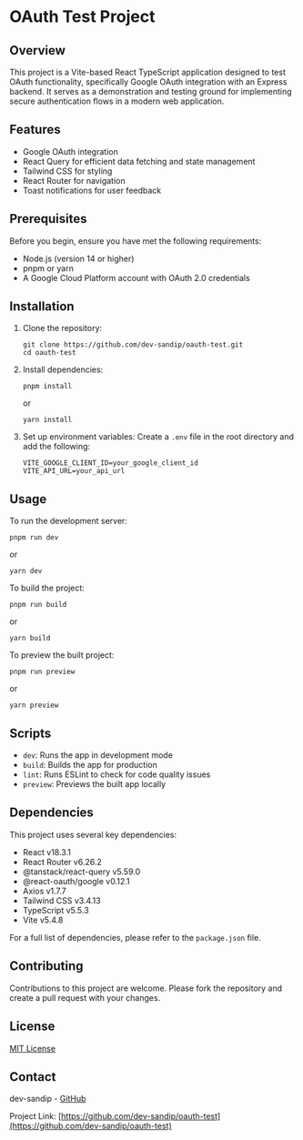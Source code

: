 # OAuth Test Project

## Overview

This project is a Vite-based React TypeScript application designed to test OAuth functionality, specifically Google OAuth integration with an Express backend. It serves as a demonstration and testing ground for implementing secure authentication flows in a modern web application.

## Features

- Google OAuth integration
- React Query for efficient data fetching and state management
- Tailwind CSS for styling
- React Router for navigation
- Toast notifications for user feedback

## Prerequisites

Before you begin, ensure you have met the following requirements:

- Node.js (version 14 or higher)
- pnpm or yarn
- A Google Cloud Platform account with OAuth 2.0 credentials

## Installation

1. Clone the repository:
   ```
   git clone https://github.com/dev-sandip/oauth-test.git
   cd oauth-test
   ```

2. Install dependencies:
   ```
   pnpm install
   ```
   or
   ```
   yarn install
   ```

3. Set up environment variables:
   Create a `.env` file in the root directory and add the following:
   ```
   VITE_GOOGLE_CLIENT_ID=your_google_client_id
   VITE_API_URL=your_api_url
   ```

## Usage

To run the development server:

```
pnpm run dev
```
or
```
yarn dev
```

To build the project:

```
pnpm run build
```
or
```
yarn build
```

To preview the built project:

```
pnpm run preview
```
or
```
yarn preview
```

## Scripts

- `dev`: Runs the app in development mode
- `build`: Builds the app for production
- `lint`: Runs ESLint to check for code quality issues
- `preview`: Previews the built app locally

## Dependencies

This project uses several key dependencies:

- React v18.3.1
- React Router v6.26.2
- @tanstack/react-query v5.59.0
- @react-oauth/google v0.12.1
- Axios v1.7.7
- Tailwind CSS v3.4.13
- TypeScript v5.5.3
- Vite v5.4.8

For a full list of dependencies, please refer to the `package.json` file.

## Contributing

Contributions to this project are welcome. Please fork the repository and create a pull request with your changes.

## License

[MIT License](https://opensource.org/licenses/MIT)

## Contact

dev-sandip - [GitHub](https://github.com/dev-sandip)

Project Link: [https://github.com/dev-sandip/oauth-test](https://github.com/dev-sandip/oauth-test)